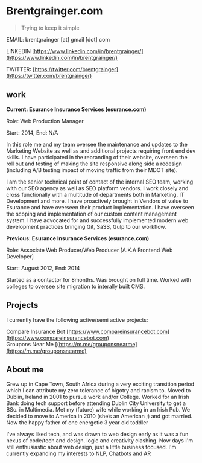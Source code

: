 # Brentgrainger.com

>  Trying to keep it simple

EMAIL: brentgrainger \[at\] gmail \[dot\] com

LINKEDIN [https://www.linkedin.com/in/brentgrainger/](https://www.linkedin.com/in/brentgrainger/)

TWITTER: [https://twitter.com/brentgrainger](https://twitter.com/brentgrainger)

## work

**Current: Esurance Insurance Services (esurance.com)**

Role: Web Production Manager

Start: 2014, End: N/A

In this role me and my team oversee the maintenance and updates to the Marketing Website as well as and additional projects requiring front end dev skills. I have participated in the rebranding of their website, overseen the roll out and testing of making the site responsive along side a redesign (including A/B testing impact of moving traffic from their MDOT site).

I am the senior technical point of contact of the internal SEO team, working with our SEO agency as well as SEO platform vendors. I work closely and cross functionally with a multitude of departments both in Marketing, IT Development and more. I have proactively brought in Vendors of value to Esurance and have overseen their product implementation. I have overseen the scoping and implementation of our custom content management system. I have advocated for and successfully implemented modern web development practices bringing Git, SaSS, Gulp to our workflow.


**Previous: Esurance Insurance Services (esurance.com)**

Role: Associate Web Producer/Web Producer [A.K.A Frontend Web Developer]

Start: August 2012, End: 2014

Started as a contactor for 8months. Was brought on full time. Worked with colleges to oversee site migration to interally built CMS.

## Projects
I currently have the following active/semi active projects:

Compare Insurance Bot [https://www.compareinsurancebot.com](https://www.compareinsurancebot.com)<br />
Groupons Near Me [(https://m.me/grouponsnearme](https://m.me/grouponsnearme)

## About me
Grew up in Cape Town, South Africa during a very exciting transition period which I can attribute my zero tolerance of bigotry and racism to. Moved to Dublin, Ireland in 2001 to pursue work and/or College. Worked for an Irish Bank doing tech support before attending Dublin City University to get a BSc. in Multimedia. Met my (future) wife while working in an Irish Pub. We decided to move to America in 2010 (she’s an American ;) and got married. Now the happy father of one energetic 3 year old toddler

I've always liked tech, and was drawn to web design early as it was a fun nexus of code/tech and design. logic and creativity clashing. Now days I'm still enthusiastic about web design, just a little business focused. I'm currently expanding my interests to NLP, Chatbots and AR


